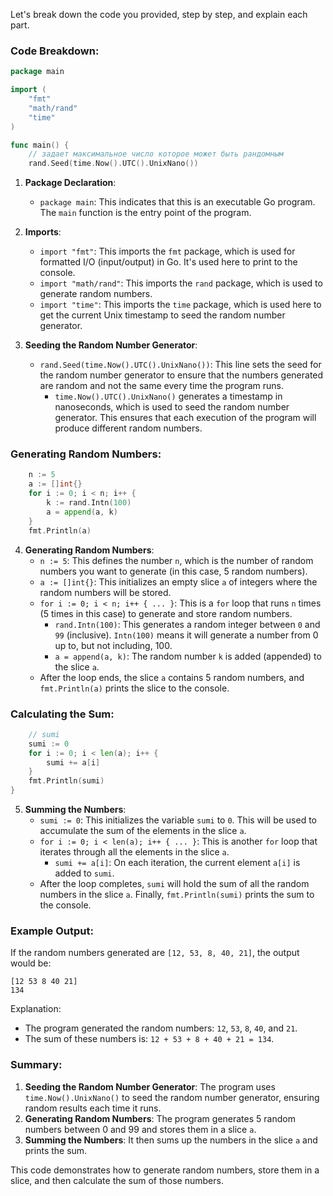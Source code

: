 Let's break down the code you provided, step by step, and explain each part.

### Code Breakdown:

```go
package main

import (
	"fmt"
	"math/rand"
	"time"
)

func main() {
	// задает максимальное число которое может быть рандомным
	rand.Seed(time.Now().UTC().UnixNano())
```

1. **Package Declaration**:
   - `package main`: This indicates that this is an executable Go program. The `main` function is the entry point of the program.

2. **Imports**:
   - `import "fmt"`: This imports the `fmt` package, which is used for formatted I/O (input/output) in Go. It's used here to print to the console.
   - `import "math/rand"`: This imports the `rand` package, which is used to generate random numbers.
   - `import "time"`: This imports the `time` package, which is used here to get the current Unix timestamp to seed the random number generator.

3. **Seeding the Random Number Generator**:
   - `rand.Seed(time.Now().UTC().UnixNano())`: This line sets the seed for the random number generator to ensure that the numbers generated are random and not the same every time the program runs.
     - `time.Now().UTC().UnixNano()` generates a timestamp in nanoseconds, which is used to seed the random number generator. This ensures that each execution of the program will produce different random numbers.

### Generating Random Numbers:

```go
	n := 5
	a := []int{}
	for i := 0; i < n; i++ {
		k := rand.Intn(100)
		a = append(a, k)
	}
	fmt.Println(a)
```

4. **Generating Random Numbers**:
   - `n := 5`: This defines the number `n`, which is the number of random numbers you want to generate (in this case, 5 random numbers).
   - `a := []int{}`: This initializes an empty slice `a` of integers where the random numbers will be stored.
   - `for i := 0; i < n; i++ { ... }`: This is a `for` loop that runs `n` times (5 times in this case) to generate and store random numbers.
     - `rand.Intn(100)`: This generates a random integer between `0` and `99` (inclusive). `Intn(100)` means it will generate a number from 0 up to, but not including, 100.
     - `a = append(a, k)`: The random number `k` is added (appended) to the slice `a`.
   - After the loop ends, the slice `a` contains 5 random numbers, and `fmt.Println(a)` prints the slice to the console.

### Calculating the Sum:

```go
	// sumi
	sumi := 0
	for i := 0; i < len(a); i++ {
		sumi += a[i]
	}
	fmt.Println(sumi)
}
```

5. **Summing the Numbers**:
   - `sumi := 0`: This initializes the variable `sumi` to `0`. This will be used to accumulate the sum of the elements in the slice `a`.
   - `for i := 0; i < len(a); i++ { ... }`: This is another `for` loop that iterates through all the elements in the slice `a`.
     - `sumi += a[i]`: On each iteration, the current element `a[i]` is added to `sumi`.
   - After the loop completes, `sumi` will hold the sum of all the random numbers in the slice `a`. Finally, `fmt.Println(sumi)` prints the sum to the console.

### Example Output:

If the random numbers generated are `[12, 53, 8, 40, 21]`, the output would be:

```
[12 53 8 40 21]
134
```

Explanation:
- The program generated the random numbers: `12`, `53`, `8`, `40`, and `21`.
- The sum of these numbers is: `12 + 53 + 8 + 40 + 21 = 134`.

### Summary:

1. **Seeding the Random Number Generator**: The program uses `time.Now().UnixNano()` to seed the random number generator, ensuring random results each time it runs.
2. **Generating Random Numbers**: The program generates 5 random numbers between 0 and 99 and stores them in a slice `a`.
3. **Summing the Numbers**: It then sums up the numbers in the slice `a` and prints the sum.

This code demonstrates how to generate random numbers, store them in a slice, and then calculate the sum of those numbers.